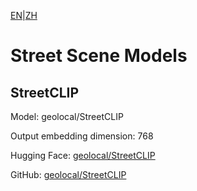 [EN](README.md)|[ZH](../../../zh/special_embedding/street/README.md)

# Street Scene Models

## StreetCLIP

Model: geolocal/StreetCLIP

Output embedding dimension: 768

Hugging Face: [geolocal/StreetCLIP](https://huggingface.co/geolocal/StreetCLIP)

GitHub: [geolocal/StreetCLIP](https://github.com/geolocal/StreetCLIP) 